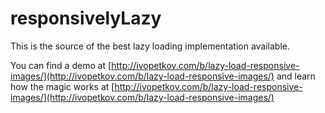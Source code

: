 # responsivelyLazy

This is the source of the best lazy loading implementation available.

You can find a demo at [http://ivopetkov.com/b/lazy-load-responsive-images/](http://ivopetkov.com/b/lazy-load-responsive-images/) and learn how the magic works at [http://ivopetkov.com/b/lazy-load-responsive-images/](http://ivopetkov.com/b/lazy-load-responsive-images/)